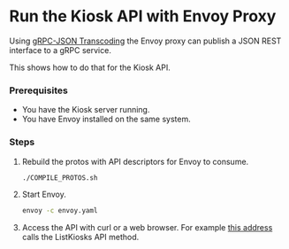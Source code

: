 # Run the Kiosk API with Envoy Proxy

Using
[gRPC-JSON Transcoding](https://www.envoyproxy.io/docs/envoy/latest/configuration/http_filters/grpc_json_transcoder_filter)
the Envoy proxy can publish a JSON REST interface to a gRPC service.

This shows how to do that for the Kiosk API.

### Prerequisites

- You have the Kiosk server running.
- You have Envoy installed on the same system.

### Steps

1.  Rebuild the protos with API descriptors for Envoy to consume.

    ```bash
    ./COMPILE_PROTOS.sh
    ```

1.  Start Envoy.

    ```bash
    envoy -c envoy.yaml
    ```

1.  Access the API with curl or a web browser. For example
    [this address](http://localhost:8081/v1/kiosks) calls the ListKiosks API
    method.
